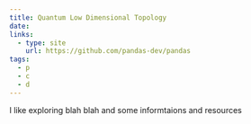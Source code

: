 ```yaml
---
title: Quantum Low Dimensional Topology
date: 
links:
  - type: site
    url: https://github.com/pandas-dev/pandas
tags:
  - p
  - c
  - d
---
```


I like exploring blah blah and some informtaions and resources

<!--more-->
